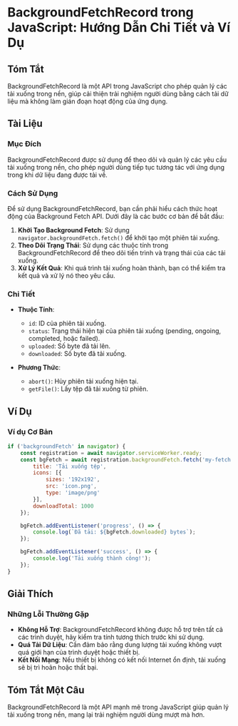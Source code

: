 <!--
Meta Description: # BackgroundFetchRecord trong JavaScript: Hướng Dẫn Chi Tiết và Ví Dụ ## Tóm Tắt BackgroundFetchRecord là một API trong JavaScript cho phép quản lý cá...
Meta Keywords: tải, xuống, trong, dụng, backgroundfetchrecord
-->

# BackgroundFetchRecord trong JavaScript: Hướng Dẫn Chi Tiết và Ví Dụ

## Tóm Tắt
BackgroundFetchRecord là một API trong JavaScript cho phép quản lý các tải xuống trong nền, giúp cải thiện trải nghiệm người dùng bằng cách tải dữ liệu mà không làm gián đoạn hoạt động của ứng dụng.

## Tài Liệu
### Mục Đích
BackgroundFetchRecord được sử dụng để theo dõi và quản lý các yêu cầu tải xuống trong nền, cho phép người dùng tiếp tục tương tác với ứng dụng trong khi dữ liệu đang được tải về.

### Cách Sử Dụng
Để sử dụng BackgroundFetchRecord, bạn cần phải hiểu cách thức hoạt động của Background Fetch API. Dưới đây là các bước cơ bản để bắt đầu:

1. **Khởi Tạo Background Fetch**: Sử dụng `navigator.backgroundFetch.fetch()` để khởi tạo một phiên tải xuống.
2. **Theo Dõi Trạng Thái**: Sử dụng các thuộc tính trong BackgroundFetchRecord để theo dõi tiến trình và trạng thái của các tải xuống.
3. **Xử Lý Kết Quả**: Khi quá trình tải xuống hoàn thành, bạn có thể kiểm tra kết quả và xử lý nó theo yêu cầu.

### Chi Tiết
- **Thuộc Tính**:
  - `id`: ID của phiên tải xuống.
  - `status`: Trạng thái hiện tại của phiên tải xuống (pending, ongoing, completed, hoặc failed).
  - `uploaded`: Số byte đã tải lên.
  - `downloaded`: Số byte đã tải xuống.

- **Phương Thức**:
  - `abort()`: Hủy phiên tải xuống hiện tại.
  - `getFile()`: Lấy tệp đã tải xuống từ phiên.

## Ví Dụ
### Ví dụ Cơ Bản
```javascript
if ('backgroundFetch' in navigator) {
    const registration = await navigator.serviceWorker.ready;
    const bgFetch = await registration.backgroundFetch.fetch('my-fetch', ['https://example.com/file1', 'https://example.com/file2'], {
        title: 'Tải xuống tệp',
        icons: [{
            sizes: '192x192',
            src: 'icon.png',
            type: 'image/png'
        }],
        downloadTotal: 1000
    });

    bgFetch.addEventListener('progress', () => {
        console.log(`Đã tải: ${bgFetch.downloaded} bytes`);
    });

    bgFetch.addEventListener('success', () => {
        console.log('Tải xuống thành công!');
    });
}
```

## Giải Thích
### Những Lỗi Thường Gặp
- **Không Hỗ Trợ**: BackgroundFetchRecord không được hỗ trợ trên tất cả các trình duyệt, hãy kiểm tra tính tương thích trước khi sử dụng.
- **Quá Tải Dữ Liệu**: Cần đảm bảo rằng dung lượng tải xuống không vượt quá giới hạn của trình duyệt hoặc thiết bị.
- **Kết Nối Mạng**: Nếu thiết bị không có kết nối Internet ổn định, tải xuống sẽ bị trì hoãn hoặc thất bại.

## Tóm Tắt Một Câu
BackgroundFetchRecord là một API mạnh mẽ trong JavaScript giúp quản lý tải xuống trong nền, mang lại trải nghiệm người dùng mượt mà hơn.